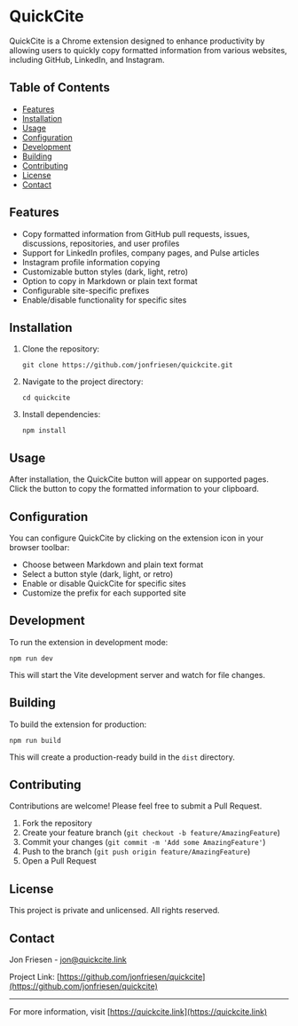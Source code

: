 # QuickCite

QuickCite is a Chrome extension designed to enhance productivity by allowing users to quickly copy formatted information from various websites, including GitHub, LinkedIn, and Instagram.

## Table of Contents

- [Features](#features)
- [Installation](#installation)
- [Usage](#usage)
- [Configuration](#configuration)
- [Development](#development)
- [Building](#building)
- [Contributing](#contributing)
- [License](#license)
- [Contact](#contact)

## Features

- Copy formatted information from GitHub pull requests, issues, discussions, repositories, and user profiles
- Support for LinkedIn profiles, company pages, and Pulse articles
- Instagram profile information copying
- Customizable button styles (dark, light, retro)
- Option to copy in Markdown or plain text format
- Configurable site-specific prefixes
- Enable/disable functionality for specific sites

## Installation

1. Clone the repository:
   ```
   git clone https://github.com/jonfriesen/quickcite.git
   ```
2. Navigate to the project directory:
   ```
   cd quickcite
   ```
3. Install dependencies:
   ```
   npm install
   ```

## Usage

After installation, the QuickCite button will appear on supported pages. Click the button to copy the formatted information to your clipboard.

## Configuration

You can configure QuickCite by clicking on the extension icon in your browser toolbar:

- Choose between Markdown and plain text format
- Select a button style (dark, light, or retro)
- Enable or disable QuickCite for specific sites
- Customize the prefix for each supported site

## Development

To run the extension in development mode:

```
npm run dev
```

This will start the Vite development server and watch for file changes.

## Building

To build the extension for production:

```
npm run build
```

This will create a production-ready build in the `dist` directory.

## Contributing

Contributions are welcome! Please feel free to submit a Pull Request.

1. Fork the repository
2. Create your feature branch (`git checkout -b feature/AmazingFeature`)
3. Commit your changes (`git commit -m 'Add some AmazingFeature'`)
4. Push to the branch (`git push origin feature/AmazingFeature`)
5. Open a Pull Request

## License

This project is private and unlicensed. All rights reserved.

## Contact

Jon Friesen - jon@quickcite.link

Project Link: [https://github.com/jonfriesen/quickcite](https://github.com/jonfriesen/quickcite)

---

For more information, visit [https://quickcite.link](https://quickcite.link)
